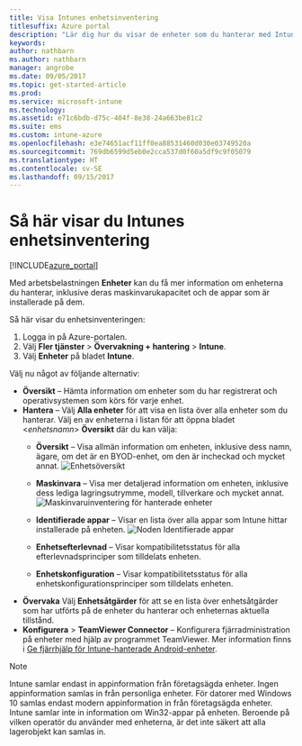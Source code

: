 ```yaml
---
title: Visa Intunes enhetsinventering
titlesuffix: Azure portal
description: "Lär dig hur du visar de enheter som du hanterar med Intune, samt hur deras maskinvara och installerade appar fungerar.\""
keywords: 
author: nathbarn
ms.author: nathbarn
manager: angrobe
ms.date: 09/05/2017
ms.topic: get-started-article
ms.prod: 
ms.service: microsoft-intune
ms.technology: 
ms.assetid: e71c6bdb-d75c-404f-8e38-24a663be81c2
ms.suite: ems
ms.custom: intune-azure
ms.openlocfilehash: e3e74651acf11ff0ea88531460d030e03749520a
ms.sourcegitcommit: 769db6599d5eb0e2cca537d0f60a5df9c9f05079
ms.translationtype: HT
ms.contentlocale: sv-SE
ms.lasthandoff: 09/15/2017
---
```

# <a name="how-to-view-intune-device-inventory"></a>Så här visar du Intunes enhetsinventering


[!INCLUDE[azure_portal](./includes/azure_portal.md)]

Med arbetsbelastningen **Enheter** kan du få mer information om enheterna du hanterar, inklusive deras maskinvarukapacitet och de appar som är installerade på dem. 

Så här visar du enhetsinventeringen:

1. Logga in på Azure-portalen.
2. Välj **Fler tjänster** > **Övervakning + hantering** > **Intune**.
3. Välj **Enheter** på bladet **Intune**.

Välj nu något av följande alternativ:

- **Översikt** – Hämta information om enheter som du har registrerat och operativsystemen som körs för varje enhet.
- **Hantera** – Välj **Alla enheter** för att visa en lista över alla enheter som du hanterar.
    Välj en av enheterna i listan för att öppna bladet <*enhetsnamn*> **Översikt** där du kan välja:
    - **Översikt** – Visa allmän information om enheten, inklusive dess namn, ägare, om det är en BYOD-enhet, om den är incheckad och mycket annat.
    ![Enhetsöversikt](./media/device-overview.png)
    - **Maskinvara** – Visa mer detaljerad information om enheten, inklusive dess lediga lagringsutrymme, modell, tillverkare och mycket annat.
    ![Maskinvaruinventering för hanterade enheter](./media/hardware-inventory.png)
    - **Identifierade appar** – Visar en lista över alla appar som Intune hittar installerade på enheten.
    ![Noden Identifierade appar](./media/detected-applications.png)
    


    - **Enhetsefterlevnad** – Visar kompatibilitetsstatus för alla efterlevnadsprinciper som tilldelats enheten.
    - **Enhetskonfiguration** – Visar kompatibilitetsstatus för alla enhetskonfigurationsprinciper som tilldelats enheten.
- **Övervaka** Välj **Enhetsåtgärder** för att se en lista över enhetsåtgärder som har utförts på de enheter du hanterar och enheternas aktuella tillstånd.
- **Konfigurera** > **TeamViewer Connector** – Konfigurera fjärradministration på enheter med hjälp av programmet TeamViewer. Mer information finns i [Ge fjärrhjälp för Intune-hanterade Android-enheter](/intune/device-profile-android-teamviewer).

>[!NOTE]
> Intune samlar endast in appinformation från företagsägda enheter. Ingen appinformation samlas in från personliga enheter. För datorer med Windows 10 samlas endast modern appinformation in från företagsägda enheter. Intune samlar inte in information om Win32-appar på enheten.
> Beroende på vilken operatör du använder med enheterna, är det inte säkert att alla lagerobjekt kan samlas in.
